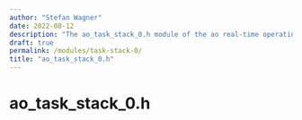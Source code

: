 ```yaml
---
author: "Stefan Wagner"
date: 2022-08-12
description: "The ao_task_stack_0.h module of the ao real-time operating system."
draft: true
permalink: /modules/task-stack-0/
title: "ao_task_stack_0.h"
---
```


# ao_task_stack_0.h
